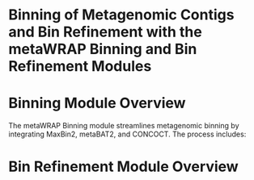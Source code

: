 # Binning of Metagenomic Contigs and Bin Refinement with the metaWRAP Binning and Bin Refinement Modules

# Binning Module Overview
The metaWRAP Binning module streamlines metagenomic binning by integrating MaxBin2, metaBAT2, and CONCOCT. The process includes:

# Bin Refinement Module Overview

